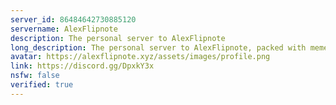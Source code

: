 ```yaml
---
server_id: 86484642730885120
servername: AlexFlipnote
description: The personal server to AlexFlipnote
long_description: The personal server to AlexFlipnote, packed with memes as you join in
avatar: https://alexflipnote.xyz/assets/images/profile.png
link: https://discord.gg/DpxkY3x
nsfw: false
verified: true
---
```

